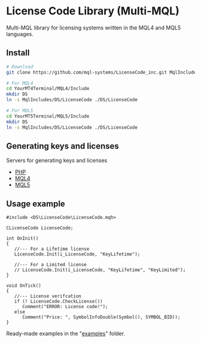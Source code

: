 # License Code Library (Multi-MQL)

Multi-MQL library for licensing systems written in the MQL4 and MQL5 languages.

## Install

```bash
# Download
git clone https://github.com/mql-systems/LicenseCode_inc.git MqlIncludes/DS/LicenseCode

# For MQL4
cd YourMT4Terminal/MQL4/Include
mkdir DS
ln -s MqlIncludes/DS/LicenseCode ./DS/LicenseCode

# For MQL5
cd YourMT5Terminal/MQL5/Include
mkdir DS
ln -s MqlIncludes/DS/LicenseCode ./DS/LicenseCode
```

## Generating keys and licenses

Servers for generating keys and licenses

- [PHP](https://github.com/mql-systems/LicenseCode_inc/tree/main/server/php)
- [MQL4](https://github.com/mql-systems/LicenseCode_inc/tree/main/server/mql4)
- [MQL5](https://github.com/mql-systems/LicenseCode_inc/tree/main/server/mql5)

## Usage example

```mql5
#include <DS\LicenseCode\LicenseCode.mqh>

CLicenseCode LicenseCode;

int OnInit()
{
   //--- For a Lifetime license
   LicenseCode.Init(i_LicenseCode, "KeyLifetime");

   //--- For a Limited license
   // LicenseCode.Init(i_LicenseCode, "KeyLifetime", "KeyLimited");
}

void OnTick()
{
   //--- License verifcation
   if (! LicenseCode.CheckLicense())
      Comment("ERROR: License code!");
   else
      Comment("Price: ", SymbolInfoDouble(Symbol(), SYMBOL_BID));
}
```

Ready-made examples in the "[examples](https://github.com/mql-systems/LicenseCode_inc/tree/main/examples)" folder.